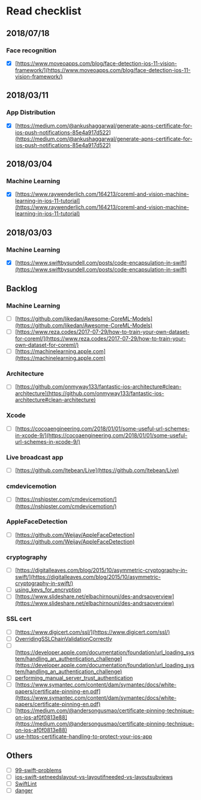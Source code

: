 # Read checklist
## 2018/07/18
### Face recognition
- [x] [https://www.moveoapps.com/blog/face-detection-ios-11-vision-framework/](https://www.moveoapps.com/blog/face-detection-ios-11-vision-framework/)
## 2018/03/11
### App Distribution 
- [x] [https://medium.com/@ankushaggarwal/generate-apns-certificate-for-ios-push-notifications-85e4a917d522](https://medium.com/@ankushaggarwal/generate-apns-certificate-for-ios-push-notifications-85e4a917d522)

## 2018/03/04 
### Machine Learning 
- [x] [https://www.raywenderlich.com/164213/coreml-and-vision-machine-learning-in-ios-11-tutorial](https://www.raywenderlich.com/164213/coreml-and-vision-machine-learning-in-ios-11-tutorial) 

## 2018/03/03 
### Machine Learning 
- [x] [https://www.swiftbysundell.com/posts/code-encapsulation-in-swift](https://www.swiftbysundell.com/posts/code-encapsulation-in-swift) 

## Backlog
### Machine Learning
- [ ] [https://github.com/likedan/Awesome-CoreML-Models](https://github.com/likedan/Awesome-CoreML-Models)
- [ ] [https://www.reza.codes/2017-07-29/how-to-train-your-own-dataset-for-coreml/](https://www.reza.codes/2017-07-29/how-to-train-your-own-dataset-for-coreml/)
- [ ] [https://machinelearning.apple.com](https://machinelearning.apple.com)
### Architecture
- [ ] [https://github.com/onmyway133/fantastic-ios-architecture#clean-architecture](https://github.com/onmyway133/fantastic-ios-architecture#clean-architecture)
### Xcode
- [ ] [https://cocoaengineering.com/2018/01/01/some-useful-url-schemes-in-xcode-9/](https://cocoaengineering.com/2018/01/01/some-useful-url-schemes-in-xcode-9/)
### Live broadcast app
- [ ] [https://github.com/ltebean/Live](https://github.com/ltebean/Live)
### cmdevicemotion
- [ ] [https://nshipster.com/cmdevicemotion/](https://nshipster.com/cmdevicemotion/)
### AppleFaceDetection
- [ ] [https://github.com/Weijay/AppleFaceDetection](https://github.com/Weijay/AppleFaceDetection)
### cryptography
- [ ] [https://digitalleaves.com/blog/2015/10/asymmetric-cryptography-in-swift/](https://digitalleaves.com/blog/2015/10/asymmetric-cryptography-in-swift/)
- [ ] [using_keys_for_encryption](https://developer.apple.com/documentation/security/certificate_key_and_trust_services/keys/using_keys_for_encryption)
- [ ] [https://www.slideshare.net/elbachirnouni/des-andrsaoverview](https://www.slideshare.net/elbachirnouni/des-andrsaoverview)
### SSL cert
- [ ] [https://www.digicert.com/ssl/](https://www.digicert.com/ssl/)
- [ ] [OverridingSSLChainValidationCorrectly](https://developer.apple.com/library/archive/documentation/NetworkingInternet/Conceptual/NetworkingTopics/Articles/OverridingSSLChainValidationCorrectly.html)
- [ ] [https://developer.apple.com/documentation/foundation/url_loading_system/handling_an_authentication_challenge](https://developer.apple.com/documentation/foundation/url_loading_system/handling_an_authentication_challenge)
- [ ] [performing_manual_server_trust_authentication](https://developer.apple.com/documentation/foundation/url_loading_system/handling_an_authentication_challenge/performing_manual_server_trust_authentication)
- [ ] [https://www.symantec.com/content/dam/symantec/docs/white-papers/certificate-pinning-en.pdf](https://www.symantec.com/content/dam/symantec/docs/white-papers/certificate-pinning-en.pdf)
- [ ] [https://medium.com/@andersongusmao/certificate-pinning-technique-on-ios-af0f0813e88](https://medium.com/@andersongusmao/certificate-pinning-technique-on-ios-af0f0813e88)
- [ ] [use-https-certificate-handling-to-protect-your-ios-app](https://www.techrepublic.com/blog/software-engineer/use-https-certificate-handling-to-protect-your-ios-app/)
## Others
- [ ] [99-swift-problems](https://www.enekoalonso.com/projects/99-swift-problems/)
- [ ] [ios-swift-setneedslayout-vs-layoutifneeded-vs-layoutsubviews](https://medium.com/@abhimuralidharan/ios-swift-setneedslayout-vs-layoutifneeded-vs-layoutsubviews-5a2b486da31c)
- [ ] [SwiftLint](https://github.com/realm/SwiftLint)
- [ ] [danger](https://github.com/danger/danger)

[//]: # "Machine Learning"
[//]: # "Architecture"
[//]: # "Xcode"
[//]: # "App Distribution"
